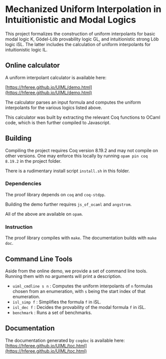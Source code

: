 # Mechanized Uniform Interpolation in Intuitionistic and Modal Logics

This project formalizes the construction of uniform interpolants for basic
modal logic K, Gödel-Löb provability logic GL, and intuitionistic strong Löb
logic iSL. The latter includes the calculation of uniform interpolants for
intuitionistic logic IL.

## Online calculator

A uniform interpolant calculator is available here:

[https://hferee.github.io/UIML/demo.html](https://hferee.github.io/UIML/demo.html)

The calculator parses an input formula and computes the uniform interpolants for the
various logics listed above.

This calculator was built by extracting the relevant Coq functions to OCaml code, which is then
further compiled to Javascript.

## Building

Compiling the project requires Coq version 8.19.2 and may not compile on other versions. One may enforce this locally by running
`opam pin coq 8.19.2` in the project folder.

There is a rudimentary install script `install.sh` in this folder.

### Dependencies

The proof library depends on `coq` and `coq-stdpp`.

Building the demo further requires `js_of_ocaml` and `angstrom`.

All of the above are available on `opam`.

### Instruction

The proof library compiles with `make`.
The documentation builds with `make doc`.

## Command Line Tools

Aside from the online demo, we provide a set of command line tools. Running them with no arguments will print a description.

- `uiml_cmdline s n` : Computes the uniform interpolants of `n` formulas chosen from an enumeration, with `s` being the start index of that enumeration.
- `isl_simp f` : Simplifies the formula `f` in iSL.
- `isl_dec f` : Decides the provability of the modal formula `f` in iSL.
- `benchmark` : Runs a set of benchmarks.

## Documentation

The documentation generated by `coqdoc` is available here:
[https://hferee.github.io/UIML/toc.html](https://hferee.github.io/UIML/toc.html)
